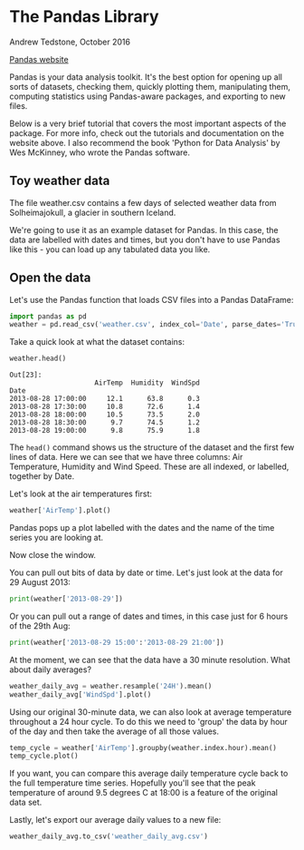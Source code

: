 ---
---

# The Pandas Library

Andrew Tedstone, October 2016 

[Pandas website](pandas.pydata.org)

Pandas is your data analysis toolkit. It's the best option for opening up all sorts of datasets, checking them, quickly plotting them, manipulating them, computing statistics using Pandas-aware packages, and exporting to new files. 

Below is a very brief tutorial that covers the most important aspects of the package. For more info, check out the tutorials and documentation on the website above. I also recommend the book 'Python for Data Analysis' by Wes McKinney, who wrote the Pandas software.


## Toy weather data

The file weather.csv contains a few days of selected weather data from Solheimajokull, a glacier in southern Iceland.

We're going to use it as an example dataset for Pandas. In this case, the data are labelled with dates and times, but you don't have to use Pandas like this - you can load up any tabulated data you like.


## Open the data

Let's use the Pandas function that loads CSV files into a Pandas DataFrame:

```python
import pandas as pd
weather = pd.read_csv('weather.csv', index_col='Date', parse_dates='True')
```

Take a quick look at what the dataset contains:

```python
weather.head()
```
```
Out[23]: 
                     AirTemp  Humidity  WindSpd
Date                                           
2013-08-28 17:00:00     12.1      63.8      0.3
2013-08-28 17:30:00     10.8      72.6      1.4
2013-08-28 18:00:00     10.5      73.5      2.0
2013-08-28 18:30:00      9.7      74.5      1.2
2013-08-28 19:00:00      9.8      75.9      1.8

```

The `head()` command shows us the structure of the dataset and the first few lines of data. Here we can see that we have three columns: Air Temperature, Humidity and Wind Speed. These are all indexed, or labelled, together by Date.

Let's look at the air temperatures first:

```python
weather['AirTemp'].plot()
```

Pandas pops up a plot labelled with the dates and the name of the time series you are looking at.

Now close the window.

You can pull out bits of data by date or time. Let's just look at the data for 29 August 2013:

```python
print(weather['2013-08-29'])
```

Or you can pull out a range of dates and times, in this case just for 6 hours of the 29th Aug:

```python
print(weather['2013-08-29 15:00':'2013-08-29 21:00'])
```

At the moment, we can see that the data have a 30 minute resolution. What about daily averages?

```python
weather_daily_avg = weather.resample('24H').mean()
weather_daily_avg['WindSpd'].plot()
```

Using our original 30-minute data, we can also look at average temperature throughout a 24 hour cycle. To do this we need to 'group' the data by hour of the day and then take the average of all those values.

```python
temp_cycle = weather['AirTemp'].groupby(weather.index.hour).mean()
temp_cycle.plot()
```

If you want, you can compare this average daily temperature cycle back to the full temperature time series. Hopefully you'll see that the peak temperature of around 9.5 degrees C at 18:00 is a feature of the original data set.

Lastly, let's export our average daily values to a new file:

```python
weather_daily_avg.to_csv('weather_daily_avg.csv')
```